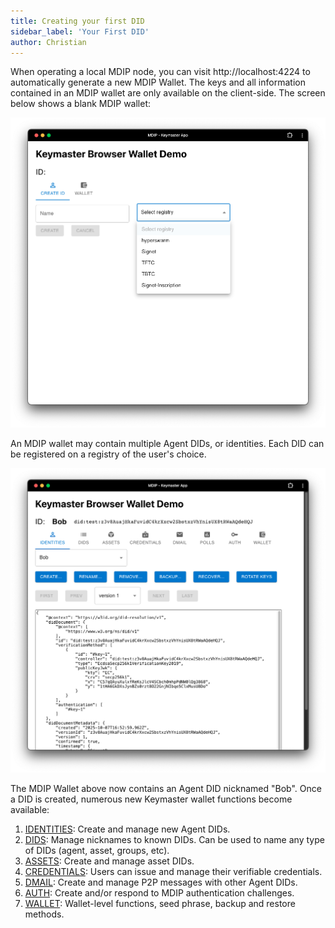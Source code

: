 ```yaml
---
title: Creating your first DID
sidebar_label: 'Your First DID'
author: Christian
---
```


When operating a local MDIP node, you can visit http://localhost:4224 to automatically generate a new MDIP Wallet. The keys and all information contained in an MDIP wallet are only available on the client-side. The screen below shows a blank MDIP wallet:

![New MDIP Keymaster Wallet](new-wallet.png)

An MDIP wallet may contain multiple Agent DIDs, or identities. Each DID can be registered on a registry of the user's choice. 

![Bob DID](bob-did.png)

The MDIP Wallet above now contains an Agent DID nicknamed "Bob". Once a DID is created, numerous new Keymaster wallet functions become available:

1. [IDENTITIES](./identities): Create and manage new Agent DIDs.
1. [DIDS](./dids): Manage nicknames to known DIDs. Can be used to name any type of DIDs (agent, asset, groups, etc).
1. [ASSETS](./assets): Create and manage asset DIDs.
1. [CREDENTIALS](./credentials): Users can issue and manage their verifiable credentials.
1. [DMAIL](./dmail): Create and manage P2P messages with other Agent DIDs.
1. [AUTH](./auth): Create and/or respond to MDIP authentication challenges.
1. [WALLET](./wallet): Wallet-level functions, seed phrase, backup and restore methods. 